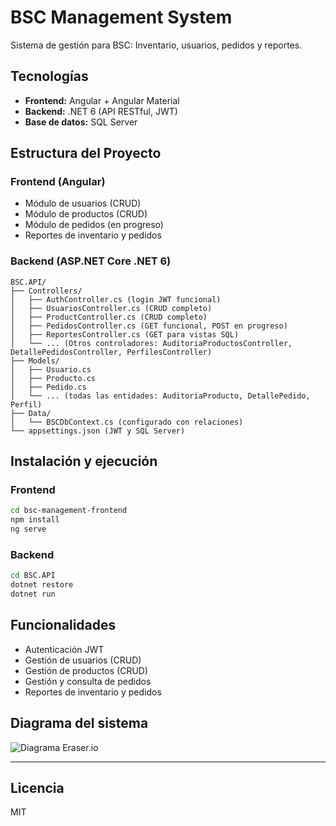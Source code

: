 # BSC Management System

Sistema de gestión para BSC: Inventario, usuarios, pedidos y reportes.

## Tecnologías

- **Frontend:** Angular + Angular Material
- **Backend:** .NET 6 (API RESTful, JWT)
- **Base de datos:** SQL Server

## Estructura del Proyecto

### Frontend (Angular)
- Módulo de usuarios (CRUD)
- Módulo de productos (CRUD)
- Módulo de pedidos (en progreso)
- Reportes de inventario y pedidos

### Backend (ASP.NET Core .NET 6)
```
BSC.API/
├── Controllers/
│   ├── AuthController.cs (login JWT funcional)
│   ├── UsuariosController.cs (CRUD completo)
│   ├── ProductController.cs (CRUD completo)
│   ├── PedidosController.cs (GET funcional, POST en progreso)
│   ├── ReportesController.cs (GET para vistas SQL)
│   └── ... (Otros controladores: AuditoriaProductosController, DetallePedidosController, PerfilesController)
├── Models/
│   ├── Usuario.cs
│   ├── Producto.cs
│   ├── Pedido.cs
│   └── ... (todas las entidades: AuditoriaProducto, DetallePedido, Perfil)
├── Data/
│   └── BSCDbContext.cs (configurado con relaciones)
└── appsettings.json (JWT y SQL Server)
```

## Instalación y ejecución

### Frontend
```sh
cd bsc-management-frontend
npm install
ng serve
```

### Backend
```sh
cd BSC.API
dotnet restore
dotnet run
```

## Funcionalidades

- Autenticación JWT
- Gestión de usuarios (CRUD)
- Gestión de productos (CRUD)
- Gestión y consulta de pedidos
- Reportes de inventario y pedidos

## Diagrama del sistema

![Diagrama Eraser.io](docs/diagrama.png)

---

## Licencia

MIT
